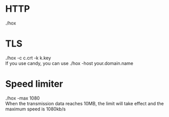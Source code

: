 # HTTP
./hox
# TLS 
./hox -c c.crt -k k.key <br>
If you use candy, you can use ./hox -host your.domain.name
# Speed limiter
./hox -max 1080 <br>
When the transmission data reaches 10MB, the limit will take effect and the maximum speed is 1080kb/s

